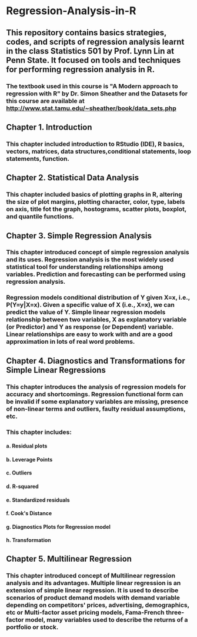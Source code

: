 # Regression-Analysis-in-R
## This repository contains basics strategies, codes, and scripts of regression analysis learnt in the class Statistics 501 by Prof. Lynn Lin at Penn State. It focused on tools and techniques for performing regression analysis in R.
### The textbook used in this course is "A Modern approach to regression with R" by Dr. Simon Sheather and the Datasets for this course are available at http://www.stat.tamu.edu/~sheather/book/data_sets.php

## Chapter 1. Introduction
### This chapter included introduction to RStudio (IDE), R basics, vectors, matrices, data structures,conditional statements, loop statements, function. 

## Chapter 2. Statistical Data Analysis 
### This chapter included basics of plotting graphs in R, altering the size of plot margins, plotting character, color, type, labels on axis, title fot the graph, hostograms, scatter plots, boxplot, and quantile functions.  

## Chapter 3. Simple Regression Analysis
### This chapter introduced concept of simple regression analysis and its uses. Regression analysis is the most widely used statistical tool for understanding relationships among variables. Prediction and forecasting can be performed using regression analysis. 
### Regression models conditional distribution of Y given X=x, i.e., P(Y=y|X=x). Given a specific value of X (i.e., X=x), we can predict the value of Y. Simple linear regression models relationship between two variables, X as explanatory variable (or Predictor) and Y as response (or Dependent) variable. Linear relationships  are easy to work with and are a good approximation in lots of real word problems.

## Chapter 4. Diagnostics and Transformations for Simple Linear Regressions
### This chapter introduces the analysis of regression models for accuracy and shortcomings. Regression functional form can be invalid if some explanatory variables are missing, presence of non-linear terms and outliers, faulty residual assumptions, etc.

### This chapter includes:
#### a. Residual plots
#### b. Leverage Points
#### c. Outliers
#### d. R-squared
#### e. Standardized residuals
#### f. Cook's Distance
#### g. Diagnostics Plots for Regression model
#### h. Transformation

## Chapter 5. Multilinear Regression
### This chapter introduced concept of Multilinear regression analysis and its advantages. Multiple linear regression is an extension of simple linear regression. It is used to describe scenarios of product demand models with demand variable depending on competitors' prices, advertising, demographics, etc or Multi-factor asset pricing models, Fama-French three-factor model, many variables used to describe the returns of a portfolio or stock.